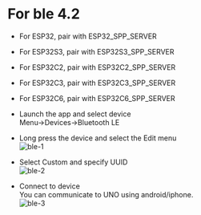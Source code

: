 # For ble 4.2

- For ESP32, pair with ESP32_SPP_SERVER   

- For ESP32S3, pair with ESP32S3_SPP_SERVER   

- For ESP32C2, pair with ESP32C2_SPP_SERVER   

- For ESP32C3, pair with ESP32C3_SPP_SERVER   

- For ESP32C6, pair with ESP32C6_SPP_SERVER   

- Launch the app and select device  
Menu->Devices->Bluetooth LE   

- Long press the device and select the Edit menu   
![ble-1](https://user-images.githubusercontent.com/6020549/184459824-5cb42df0-ffa3-430d-b4c0-36e7ca36c584.JPG)

- Select Custom and specify UUID   
![ble-2](https://user-images.githubusercontent.com/6020549/184459827-f62dc206-6bc2-41a7-9a88-74b9c84bbb89.JPG)

- Connect to device   
You can communicate to UNO using android/iphone.   
![ble-3](https://github.com/nopnop2002/esp-idf-uart2bt/assets/6020549/17395b8d-0d11-467e-ae3d-5ffaa785ffda)

